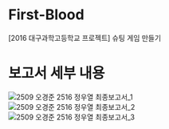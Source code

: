# First-Blood
[2016 대구과학고등학교 프로젝트] 슈팅 게임 만들기

# 보고서 세부 내용
![2509 오경준 2516 정우열 최종보고서_1](https://user-images.githubusercontent.com/76677980/189705306-176bd816-01d7-4378-a6b4-00cfae1da8f9.png)
![2509 오경준 2516 정우열 최종보고서_2](https://user-images.githubusercontent.com/76677980/189705323-4134a299-bd8e-41ee-9186-20541a1cd54a.png)
![2509 오경준 2516 정우열 최종보고서_3](https://user-images.githubusercontent.com/76677980/189705329-af913928-fef8-4970-9601-80420c2e6830.png)

